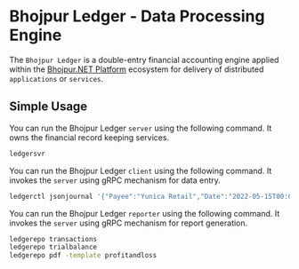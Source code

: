 # Bhojpur Ledger - Data Processing Engine

The `Bhojpur Ledger` is a double-entry financial accounting engine applied within
the [Bhojpur.NET Platform](https://github.com/bhojpur/platform/) ecosystem for
delivery of distributed `applications` or `services`.

## Simple Usage

You can run the Bhojpur Ledger `server` using the following command. It owns the
financial record keeping services.

```bash
ledgersvr
```

You can run the Bhojpur Ledger `client` using the following command. It invokes
the `server` using gRPC mechanism for data entry.

```bash
ledgerctl jsonjournal '{"Payee":"Yunica Retail","Date":"2022-05-15T00:00:00Z","AccountChanges":[{"Name":"Asset:Cash","Description":"Cash is better","Currency":"INR","Balance":"100"},{"Name":"Revenue:Sales","Description":"Income is good","Currency":"INR","Balance":"-100"}]}'
```

You can run the Bhojpur Ledger `reporter` using the following command. It invokes
the `server` using gRPC mechanism for report generation.

```bash
ledgerepo transactions
ledgerepo trialbalance
ledgerepo pdf -template profitandloss
```
